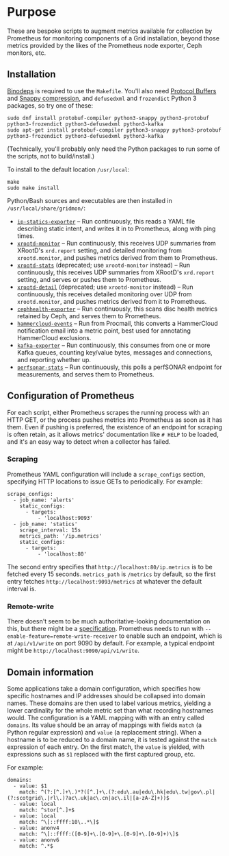 # Purpose

These are bespoke scripts to augment metrics available for collection by Prometheus for monitoring components of a Grid installation, beyond those metrics provided by the likes of the Prometheus node exporter, Ceph monitors, etc.

## Installation

[Binodeps](https://github.com/simpsonst/binodeps) is required to use the `Makefile`.
You'll also need [Protocol Buffers](https://developers.google.com/protocol-buffers) and [Snappy compression](http://google.github.io/snappy/), and `defusedxml` and `frozendict` Python 3 packages, so try one of these:

```
sudo dnf install protobuf-compiler python3-snappy python3-protobuf python3-frozendict python3-defusedxml python3-kafka
sudo apt-get install protobuf-compiler python3-snappy python3-protobuf python3-frozendict python3-defusedxml python3-kafka
```

(Technically, you'll probably only need the Python packages to run some of the scripts, not to build/install.)

To install to the default location `/usr/local`:

```
make
sudo make install
```

Python/Bash sources and executables are then installed in `/usr/local/share/gridmon/`:

- [`ip-statics-exporter`](static.md) &ndash; Run continuously, this reads a YAML file describing static intent, and writes it in to Prometheus, along with ping times.
- [`xrootd-monitor`](xrootd.md) &ndash; Run continuously, this receives UDP summaries from XRootD's `xrd.report` setting, and detailed monitoring from `xrootd.monitor`, and pushes metrics derived from them to Prometheus.
- [`xrootd-stats`](xrootd-summary.md) (deprecated; use `xrootd-monitor` instead) &ndash; Run continuously, this receives UDP summaries from XRootD's `xrd.report` setting, and serves or pushes them to Prometheus.
- [`xrootd-detail`](xrootd-detail.md) (deprecated; use `xrootd-monitor` instead) &ndash; Run continuously, this receives detailed monitoring over UDP from `xrootd.monitor`, and pushes metrics derived from it to Prometheus.
- [`cephhealth-exporter`](cephhealth.md) &ndash; Run continuously, this scans disc health metrics retained by Ceph, and serves them to Prometheus.
- [`hammercloud-events`](hammercloud.md) &ndash; Run from Procmail, this converts a HammerCloud notification email into a metric point, best used for annotating HammerCloud exclusions.
- [`kafka-exporter`](kafka.md) &ndash; Run continuously, this consumes from one or more Kafka queues, counting key/value bytes, messages and connections, and reporting whether up.
- [`perfsonar-stats`](perfsonar.md) &ndash; Run continuously, this polls a perfSONAR endpoint for measurements, and serves them to Prometheus.
<!-- - `static-metrics` (deprecated; use `ip-statics-exporter` instead) &ndash; Run as a cronjob, this generates a file holding Prometheus metrics describing static intent, and bungs in some ping times just for the sake of high coupling and low cohesion. -->



## Configuration of Prometheus

For each script, either Prometheus scrapes the running process with an HTTP GET, or the process pushes metrics into Prometheus as soon as it has them.
Even if pushing is preferred, the existence of an endpoint for scraping is often retain, as it allows metrics' documentation like `# HELP` to be loaded, and it's an easy way to detect when a collector has failed.

### Scraping

Prometheus YAML configuration will include a `scrape_configs` section, specifying HTTP locations to issue GETs to periodically.
For example:

```
scrape_configs:
  - job_name: 'alerts'
    static_configs:
      - targets:
          - 'localhost:9093'
  - job_name: 'statics'
    scrape_interval: 15s
    metrics_path: '/ip.metrics'
    static_configs:
      - targets:
          - 'localhost:80'
```

The second entry specifies that `http://localhost:80/ip.metrics` is to be fetched every 15 seconds.
`metrics_path` is `/metrics` by default, so the first entry fetches `http://localhost:9093/metrics` at whatever the default interval is.


### Remote-write

There doesn't seem to be much authoritative-looking documentation on this, but there might be a [specification](https://docs.google.com/document/d/1LPhVRSFkGNSuU1fBd81ulhsCPR4hkSZyyBj1SZ8fWOM/edit#).
Prometheus needs to run with `--enable-feature=remote-write-receiver` to enable such an endpoint, which is at `/api/v1/write` on port 9090 by default.
For example, a typical endpoint might be `http://localhost:9090/api/v1/write`.


## Domain information

Some applications take a domain configuration, which specifies how specific hostnames and IP addresses should be collapsed into domain names.
These domains are then used to label various metrics, yielding a lower cardinality for the whole metric set than what recording hostnames would.
The configuration is a YAML mapping with with an entry called `domains`.
Its value should be an array of mappings with fields `match` (a Python regular expression) and `value` (a replacement string).
When a hostname is to be reduced to a domain name, it is tested against the `match` expression of each entry.
On the first match, the `value` is yielded, with expressions such as `$1` replaced with the first captured group, etc.

For example:

```
domains:
  - value: $1
    match: ^(?:[^.]+\.)*?([^.]+\.(?:edu\.au|edu\.hk|edu\.tw|gov\.pl|(?:scotgrid\.|rl\.)?ac\.uk|ac\.cn|ac\.il|[a-zA-Z]+))$
  - value: local
    match: ^stor[^.]+$
  - value: local
    match: ^\[::ffff:10\..*\]$
  - value: anonv4
    match: ^\[::ffff:([0-9]+\.[0-9]+\.[0-9]+\.[0-9]+)\]$
  - value: anonv6
    match: ^.*$
```

